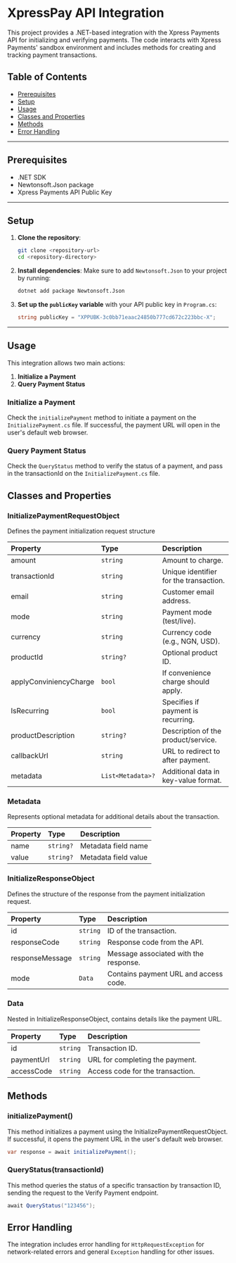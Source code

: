 # XpressPay API Integration

This project provides a .NET-based integration with the Xpress Payments API for initializing and verifying payments. The code interacts with Xpress Payments' sandbox environment and includes methods for creating and tracking payment transactions.

## Table of Contents
- [Prerequisites](#prerequisites)
- [Setup](#setup)
- [Usage](#usage)
- [Classes and Properties](#classes-and-properties)
- [Methods](#methods)
- [Error Handling](#error-handling)

---

## Prerequisites

- .NET SDK
- Newtonsoft.Json package
- Xpress Payments API Public Key

---

## Setup

1. **Clone the repository**:
    ```bash
    git clone <repository-url>
    cd <repository-directory>
    ```

2. **Install dependencies**:
    Make sure to add `Newtonsoft.Json` to your project by running:
    ```bash
    dotnet add package Newtonsoft.Json
    ```

3. **Set up the `publicKey` variable** with your API public key in `Program.cs`:
    ```csharp
    string publicKey = "XPPUBK-3c0bb71eaac24850b777cd672c223bbc-X";
    ```

---

## Usage

This integration allows two main actions:
1. **Initialize a Payment**
2. **Query Payment Status**

### Initialize a Payment

Check the `initializePayment` method to initiate a payment on the `InitializePayment.cs` file. If successful, the payment URL will open in the user's default web browser.


### Query Payment Status

Check the `QueryStatus` method to verify the status of a payment, and pass in the transactionId on the `InitializePayment.cs` file.

## Classes and Properties

### InitializePaymentRequestObject

Defines the payment initialization request structure

|Property       | Type                 |  Description                      
| :------------ | :------------------- |  :-------------------------------------------------
| amount        | `string`             | Amount to charge.
| transactionId     | `string`             | Unique identifier for the transaction.
| email          | `string`             | Customer email address.
| mode          | `string`             | Payment mode (test/live).
| currency          | `string`             | Currency code (e.g., NGN, USD).
| productId          | `string?`             | Optional product ID.
| applyConviniencyCharge          | `bool`             | If convenience charge should apply.
| IsRecurring          | `bool`             | Specifies if payment is recurring.
| productDescription          | `string?`             | Description of the product/service.
| callbackUrl          | `string`             | URL to redirect to after payment.
| metadata          | `List<Metadata>?`             | Additional data in key-value format.

### Metadata

Represents optional metadata for additional details about the transaction.

|Property       | Type                 |  Description                      
| :------------ | :------------------- |  :-------------------------------------------------
| name        | `string?`             | Metadata field name
| value     | `string?`             | Metadata field value

### InitializeResponseObject

Defines the structure of the response from the payment initialization request.

|Property       | Type                 |  Description                      
| :------------ | :------------------- |  :-------------------------------------------------
| id        | `string`             | ID of the transaction.
| responseCode     | `string`             | Response code from the API.
| responseMessage          | `string`             | Message associated with the response.
| mode          | `Data`             | Contains payment URL and access code.

### Data

Nested in InitializeResponseObject, contains details like the payment URL.

|Property       | Type                 |  Description                      
| :------------ | :------------------- |  :-------------------------------------------------
| id        | `string`             | Transaction ID.
| paymentUrl          | `string`             | 	URL for completing the payment.
| accessCode          | `string`             | Access code for the transaction.

## Methods

### initializePayment()

This method initializes a payment using the InitializePaymentRequestObject. If successful, it opens the payment URL in the user's default web browser.

```csharp
var response = await initializePayment();
```

### QueryStatus(transactionId)
This method queries the status of a specific transaction by transaction ID, sending the request to the Verify Payment endpoint.

```csharp
await QueryStatus("123456");
```

## Error Handling
The integration includes error handling for `HttpRequestException` for network-related errors and general `Exception` handling for other issues.